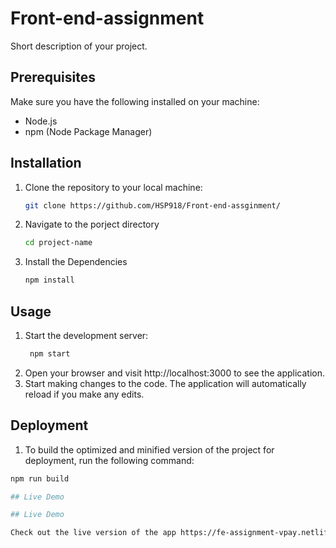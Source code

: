 # Front-end-assignment

Short description of your project.

## Prerequisites

Make sure you have the following installed on your machine:

- Node.js
- npm (Node Package Manager)

## Installation

1. Clone the repository to your local machine:

   ```bash
   git clone https://github.com/HSP918/Front-end-assginment/
   
2.  Navigate to the porject directory
    ```bash
    cd project-name
3. Install the Dependencies
   ```bash
   npm install

## Usage

1. Start the development server:
   ```bash
    npm start
2. Open your browser and visit http://localhost:3000 to see the application.
3. Start making changes to the code. The application will automatically reload if you make any edits.

## Deployment

1. To build the optimized and minified version of the project for deployment, run the following command:
  ```bash
npm run build

## Live Demo

## Live Demo

Check out the live version of the app https://fe-assignment-vpay.netlify.app/.


